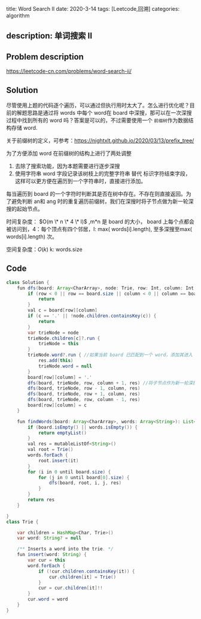 title:    Word Search II
date: 2020-3-14
tags: [Leetcode,回溯]
categories: algorithm

description: 单词搜索 II
---

## Problem description

https://leetcode-cn.com/problems/word-search-ii/

## Solution

尽管使用上题的代码逐个遍历，可以通过但执行用时太大了。怎么进行优化呢？目前的解题思路是通过将 words 中每个 word在 board 中深搜，那可以在一次深搜过程中找到所有的 word 吗？答案是可以的，不过需要使用一个 `前缀树`作为数据结构存储 word.

关于前缀树的定义，可参考：https://nightxlt.github.io/2020/03/13/prefix_tree/

为了方便添加 word 在前缀树的结构上进行了两处调整

1. 去除了搜索功能，因为本题需要进行逐步深搜
2. 使用字符串 word 字段记录该树枝上的完整字符串 替代 标识字符结束字段，这样可以更方便在遍历到一个字符串时，直接进行添加。

每当遍历到 board 的一个字符时判断其是否在树中存在。不存在则直接返回。为了避免判断 an和 ang 时的重复遍历前缀树，我们在深搜时将子节点做为新一轮深搜的起始节点。

时间复杂度：  $O(m \* n  \* 4 \* l)$ ,m*n 是 board 的大小， board 上每个点都会被访问到，4：每个顶点有四个邻居，l: max( words[i].length), 至多深搜至max( words[i].length) 次。

空间复杂度：$O(k)$ k: words.size

## Code

```java
class Solution {
    fun dfs(board: Array<CharArray>, node: Trie, row: Int, column: Int, res: MutableList<String>) {
        if (row < 0 || row == board.size || column < 0 || column == board[row].size) {
            return
        }
        val c = board[row][column]
        if (c == '.' || !node.children.containsKey(c)) {
            return
        }
        var trieNode = node
        trieNode.children[c]?.run {
            trieNode = this
        }
        trieNode.word?.run { //如果当前 board 已匹配到一个 word，添加其进入 res，并将其置空防止重复添加
            res.add(this)
            trieNode.word = null
        }
        board[row][column] = '.'
        dfs(board, trieNode, row, column + 1, res) //将子节点作为新一轮深搜起点
        dfs(board, trieNode, row - 1, column, res)
        dfs(board, trieNode, row + 1, column, res)
        dfs(board, trieNode, row, column - 1, res)
        board[row][column] = c
    }

    fun findWords(board: Array<CharArray>, words: Array<String>): List<String> {
        if (board.isEmpty() || words.isEmpty()) {
            return emptyList()
        }
        val res = mutableListOf<String>()
        val root = Trie()
        words.forEach {
            root.insert(it)
        }
        for (i in 0 until board.size) {
            for (j in 0 until board[0].size) {
                dfs(board, root, i, j, res)
            }
        }
        return res
    }

}
class Trie {

    var children = HashMap<Char, Trie>()
    var word: String? = null

    /** Inserts a word into the trie. */
    fun insert(word: String) {
        var cur = this
        word.forEach {
            if (!cur.children.containsKey(it)) {
                cur.children[it] = Trie()
            }
            cur = cur.children[it]!!
        }
        cur.word = word
    }
}
```